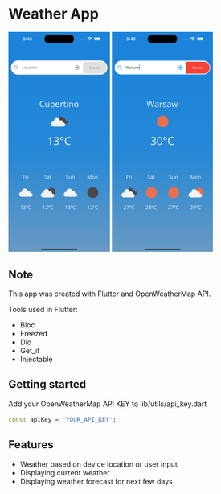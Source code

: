 # Weather App

<p float="left">
 <img src="https://github.com/Oskar888/flutter-weather/blob/master/.github/images/Screen1.png?raw=true" alt="Flutter Weather App Preview" width=40% height=40%/>
  <img src="https://github.com/Oskar888/flutter-weather/blob/master/.github/images/Screen2.png?raw=true" alt="Flutter Weather App Preview" width=40% height=40%/> 
</p>

## Note
This app was created with Flutter and OpenWeatherMap API.

Tools used in Flutter:
* Bloc
* Freezed
* Dio
* Get_it
* Injectable

## Getting started
 Add your OpenWeatherMap API KEY to lib/utils/api_key.dart
  ```dart
const apiKey = 'YOUR_API_KEY';
  ```

## Features
* Weather based on device location or user input
* Displaying current weather
* Displaying weather forecast for next few days
